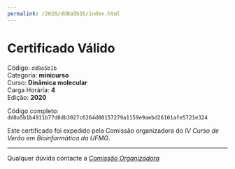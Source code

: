 ```yaml
---
permalink: /2020/dd8a5b1b/index.html
---
```


# Certificado Válido

Código: `dd8a5b1b`<br>
Categoria: **minicurso**<br>
Curso: **Dinâmica molecular**<br>
Carga Horária: **4**<br>
Edição: **2020**<br>


Código completo: `dd8a5b1b4911b77d8db3027c6264d00157279a1159e9aebd26101afe5721e324`


Este certificado foi expedido pela Comissão organizadora do *IV Curso de Verão em Bioinformática da UFMG*.

----

Qualquer dúvida contacte a [_Comissão Organizadora_](<mailto:cursobioinfoufmg@gmail.com$subject=[Certificados]>)

